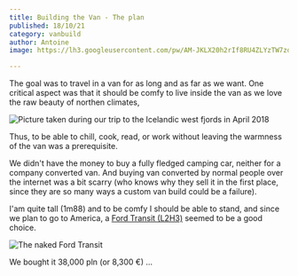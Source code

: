 ```yaml
---
title: Building the Van - The plan
published: 18/10/21
category: vanbuild
author: Antoine
image: https://lh3.googleusercontent.com/pw/AM-JKLX20h2rIf8RU4ZLYzTW7zdgRYUxSr2txh4OzKpxIMX4KWs42jrlh08TJrbU0OEIuNQHaBw2hIeBUCfuBinCFeQ773p8wfR8qlE5KMSa4dYVmUOUQ8BKB1geDe3xc_HzOij7oVbasxj8HzCGdPO5SEtj=w1052-h1578-no?authuser=0

---
```


The goal was to travel in a van for as long and as far as we want. One critical aspect was that it should be comfy to live inside the van as we love the raw beauty of northen climates,

![Picture taken during our trip to the Icelandic west fjords in April 2018 ](https://lh3.googleusercontent.com/pw/AM-JKLXdZBa3I0Og_wQKWYx3mTCvSfyy5GK3FonYaIvMJNzq1PCi_bZ8tQ6ayXL8NJt00vmG31XIyoFPpTgeQYPzQJLfDKHIVASYJB9jrQQLnsTL8bhrM8Svye22sxnQp7aU3iDViJlfOs2yNceR0_rKTGCT=w2806-h1578-no?authuser=0)

Thus, to be able to chill, cook, read, or work without leaving the warmness of the van was a prerequisite.

We didn't have the money to buy a fully fledged camping car, neither for a company converted van. And buying van converted by normal people over the internet was a bit scarry (who knows why they sell it in the first place, since they are so many ways a custom van build could be a failure).

I'am quite tall (1m88) and to be comfy I should be able to stand, and since we plan to go to America, a [Ford Transit (L2H3)](https://photos.app.goo.gl/jZfzrEbyBuDzSYU18) seemed to be a good choice.

![The naked Ford Transit](https://lh3.googleusercontent.com/pw/AM-JKLX20h2rIf8RU4ZLYzTW7zdgRYUxSr2txh4OzKpxIMX4KWs42jrlh08TJrbU0OEIuNQHaBw2hIeBUCfuBinCFeQ773p8wfR8qlE5KMSa4dYVmUOUQ8BKB1geDe3xc_HzOij7oVbasxj8HzCGdPO5SEtj=w1052-h1578-no?authuser=0)

We bought it 38,000 pln (or 8,300 €) ...
